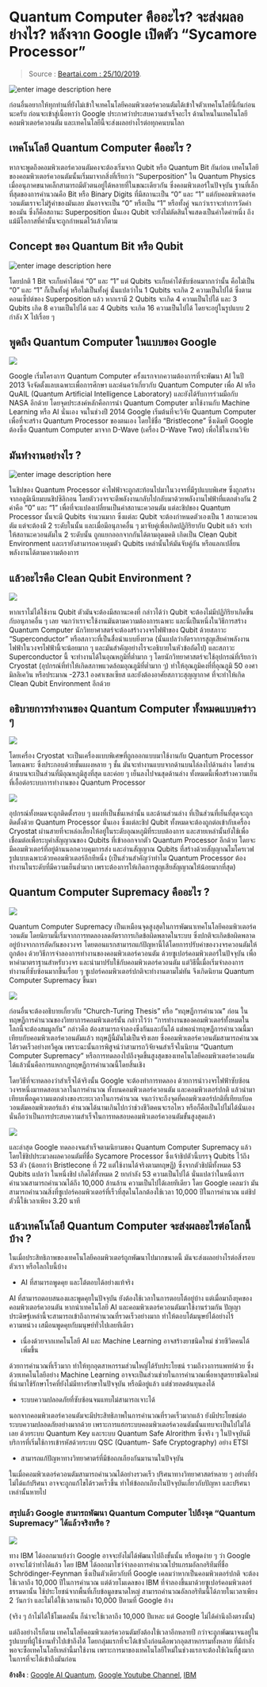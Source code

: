 
Quantum Computer คืออะไร? จะส่งผลอย่างไร? หลังจาก Google เปิดตัว “Sycamore Processor”
==

> Source : [Beartai.com : 25/10/2019](https://www.beartai.com/article/tech-article/371839).

![enter image description here](https://www.beartai.com/wp-content/uploads/2019/10/73195771_2128943534074176_4038582891167350784_n.png)

ก่อนอื่นอยากให้ทุกท่านที่ยังไม่เข้าใจเทคโนโลยีคอมพิวเตอร์ควอนตัมได้เข้าใจตัวเทคโนโลยีนี้กันก่อนนะครับ ก่อนจะเข้าสู่เนื้อหาว่า Google ประกาศว่าประสบความสำเร็จอะไร ด้านไหนในเทคโนโลยีคอมพิวเตอร์ควอนตัม และเทคโนโลยีนี้จะส่งผลอย่างไรต่อทุกคนบนโลก

## เทคโนโลยี Quantum Computer คืออะไร ?

หากจะพูดถึงคอมพิวเตอร์ควอนตัมคงจะต้องเริ่มจาก Qubit หรือ Quantum Bit กันก่อน เทคโนโลยีของคอมพิวเตอร์ควอนตัมนั้นเริ่มมาจากสิ่งที่เรียกว่า “Superposition” ใน Quantum Physics  เมื่ออนุภาคขนาดเล็กสามารถมีตัวตนอยู่ได้หลายที่ในขณะเดียวกัน ซึ่งคอมพิวเตอร์ในปัจจุบัน ฐานที่เล็กที่สุดของการคำนวณคือ Bit หรือ Binary Digits ที่มีสถานะเป็น “0” และ “1” แต่กับคอมพิวเตอร์ควอนตัมเราจะไม่รู้ค่าของมันเลย มันอาจจะเป็น “0” หรือเป็น “1” หรือทั้งคู่ จนกว่าเราจะทำการวัดค่าของมัน ซึ่งก็คือสถานะ Superposition นั่นเอง Qubit จะยังไม่ตัดสินใจแสดงเป็นค่าใดค่าหนึ่ง ถึงแม้มีโอกาสที่ค่านั้นจะถูกกำหนดไว้แล้วก็ตาม

## Concept ของ Quantum Bit หรือ Qubit

![enter image description here](https://www.beartai.com/wp-content/uploads/2019/10/74666212_694349551049588_6526063829720236032_n-768x433.png)



โดยปกติ 1 Bit จะเก็บค่าได้แค่ “0” และ “1” แต่ Qubits จะเก็บค่าได้ซับซ้อนมากกว่านั้น คือไม่เป็น “0” และ “1” ก็เป็นทั้งคู่ หรือไม่เป็นทั้งคู่ นั่นแปลว่าใน 1 Qubits จะเกิด 2 ความเป็นไปได้ ซึ่งตามคอนเซ็ปต์ของ Superposition แล้ว หากเรามี 2 Qubits จะเกิด 4 ความเป็นไปได้ และ 3 Qubits เกิด 8 ความเป็นไปได้ และ 4 Qubits จะเกิด 16 ความเป็นไปได้ โดยจะอยู่ในรูปแบบ 2 กำลัง X ไปเรื่อย ๆ

## พูดถึง Quantum Computer ในแบบของ Google

![](https://www.beartai.com/wp-content/uploads/2019/10/73370634_504761833637878_886291824656777216_n-1024x576.png)

Google เริ่มโครงการ Quantum Computer ครั้งแรกจากความต้องการที่จะพัฒนา AI ในปี 2013 จึงจัดตั้งแลบเฉพาะเพื่อการศึกษา และค้นคว้าเกี่ยวกับ Quantum Computer เพื่อ AI หรือ QuAIL (Quantum Artificial Intelligence Laboratory) และยังได้รับการร่วมมือกับ NASA อีกด้วย โดยจุดประสงค์หลักคือการนำ Quantum Computer มาใช้งานกับ Machine Learning หรือ AI นั่นเอง จนในช่วงปี 2014 Google เริ่มต้นที่จะวิจัย Quantum Computer เพื่อที่จะสร้าง Quantum Processor ของตนเอง โดยใช้ชื่อ “Bristlecone” ซึ่งเดิมที Google ต้องซื้อ Quantum Computer มาจาก D-Wave (เครื่อง D-Wave Two) เพื่อใช้ในงานวิจัย

## มันทำงานอย่างไร ?

![enter image description here](https://www.beartai.com/wp-content/uploads/2019/10/030518_EC_google-quantum-computer_main.jpg)

ในชิปของ Quantum Processor ค่าไฟฟ้าจะถูกสะท้อนไปมาในวงจรที่มีรูปแบบพิเศษ ซึ่งถูกสร้างจากอลูมิเนียมบนชิปซิลิกอน โดยตัววงจรจะตีพลังงานกลับไปกลับมาด้วยพลังงานไฟฟ้าที่แตกต่างกัน 2 ค่าคือ “0” และ “1” เพื่อที่จะแปลงเปลี่ยนเป็นค่าสถานะควอนตัม แต่ละชิปของ Quantum Processor นั้นจะมี Qubits จำนวนมาก ซึ่งแต่ละ Qubit จะต้องกำหนดตัวเองเป็น 1 สถานะควอนตัม แต่จะต้องมี 2 ระดับในนั้น และเมื่อมีอนุภาคอื่น ๆ มาจับคู่เพื่อเกิดปฏิกิริยากับ Qubit แล้ว จะทำให้สถานะควอนตัมใน 2 ระดับนั้น ถูกแยกออกจากกันได้ตามอุดมคติ เกิดเป็น Clean Qubit Environment และเรายังสามารถควบคุมตัว Qubits เหล่านั้นให้มันจับคู่กัน หรือแลกเปลี่ยนพลังงานได้ตามความต้องการ

## แล้วอะไรคือ Clean Qubit Environment ?

![](https://www.beartai.com/wp-content/uploads/2019/10/72973517_2752639718121080_2137546025684959232_n-1024x682.png)

หากเราไม่ได้ใช้งาน Qubit ตัวมันจะต้องมีสถานะคงที่ กล่าวได้ว่า Qubit จะต้องไม่มีปฏิกิริยาเกิดขึ้นกับอนุภาคอื่น ๆ เลย จนกว่าเราจะใช้งานมันตามความต้องการเฉพาะ และนี่เป็นหนึ่งในวิธีการสร้าง Quantum Computer นักวิทยาศาสตร์จะต้องสร้างวงจรไฟฟ้าของ Qubit ด้วยสภาวะ “Superconductor” หรือสภาวะที่เป็นสื่อนำแบบยิ่งยวด  (นั่นแปลว่าอัตราการสูญเสียค่าพลังงานไฟฟ้าในวงจรไฟฟ้านี้จะน้อยมาก ๆ และมันสำคัญอย่างไรจะอธิบายในหัวข้อถัดไป) และสภาวะ Superconductor นี้ จะทำงานได้ในอุณหภูมิที่ต่ำมาก ๆ โดยนักวิทยาศาสตร์จะใช้อุปกรณ์ที่เรียกว่า Cryostat (อุปกรณ์ที่ทำให้เกิดสภาพแวดล้อมอุณภูมิที่ต่ำมาก ๆ) ทำให้อุณภูมิคงที่ที่อุณภูมิ 50 องศามิลลิเควิน หรือประมาณ -273.1 องศาเซลเซียส และยังต้องอาศัยสภาวะสุญญากาศ ที่จะทำให้เกิด Clean Qubit Environment อีกด้วย

## อธิบายการทำงานของ Quantum Computer ทั้งหมดแบบคร่าว ๆ

![](https://www.beartai.com/wp-content/uploads/2019/10/109341788_mediaitem109341787.jpg)

โดยเครื่อง Cryostat จะเป็นเครื่องแบบพิเศษที่ถูกออกแบบมาใช้งานกับ Quantum Processor โดยเฉพาะ ซึ่งประกอบด้วยชั้นแผงหลาย ๆ ชั้น มันจะทำงานแบบจากด้านบนไล่ลงไปด้านล่าง โดยส่วนด้านบนจะเป็นส่วนที่มีอุณหภูมิสูงที่สุด และค่อย ๆ เย็นลงไปจนสุดด้านล่าง ทั้งหมดนี้เพื่อสร้างความเย็นที่เอื้อต่อระบบการทำงานของ Quantum Processor

![](https://www.beartai.com/wp-content/uploads/2019/10/72467328_542613559861246_9013784702326145024_n-1024x576.png)

อุปกรณ์ทั้งหมดจะถูกติดตั้งรอบ ๆ แผงที่เป็นชั้นเหล่านั้น และด้านส่วนล่าง ที่เป็นส่วนที่เย็นที่สุดจะถูกติดตั้งด้วย Quantum Processor นั่นเอง ซึ่งแต่ละชิป Qubit ทั้งหมดจะต้องถูกต่อเข้ากับเครื่อง Cryostat ผ่านสายที่จะหล่อเลี้ยงให้อยู่ในระดับอุณหภูมิที่ระบบต้องการ และสายเหล่านั้นยังใช้เพื่อเชื่อมต่อเพื่อระบุค่าสัญญาณของ Qubits ที่เข้าออกจากตัว Quantum Processor อีกด้วย โดยจะมีคอมพิวเตอร์ที่อยู่ด้านนอกควบคุมการส่ง และอ่านสัญญาณ Qubits ที่สร้างด้วยสัญญาณไมโครเวฟรูปแบบเฉพาะด้วยคอมพิวเตอร์อีกทีหนึ่ง (เป็นส่วนสำคัญว่าทำไม Quantum Processor ต้องทำงานในระดับที่มีความเย็นต่ำมาก เพราะต้องการให้เกิดการสูญเสียสัญญาณให้น้อยมากที่สุด)

## Quantum Computer Supremacy คืออะไร ?

![](https://www.beartai.com/wp-content/uploads/2019/10/73325573_530486201080739_7080892893338009600_n-1024x576.png)

Quantum Computer Supremacy เป็นเหมือนจุดสูงสุดในการพัฒนาเทคโนโลยีคอมพิวเตอร์ควอนตัม โดยนิยามนี้เริ่มจากการทดลองลดอัตราการเกิดข้อผิดพลาดในระบบ ซึ่งปกติจะเกิดข้อผิดพลาดอยู่บ้างจากการลัดกันของวงจร โดยตอนแรกสามารถแก้ปัญหานี้ได้โดยการปรับค่าของวงจรควอนตัมให้ถูกต้อง ด้วยวิธีการจำลองการทำงานของคอมพิวเตอร์ควอนตัม ด้วยซูเปอร์คอมพิวเตอร์ในปัจจุบัน เพื่อหาค่ามาตราฐานสำหรับวงจร และนำมาปรับใช้กับคอมพิวเตอร์ควอนตัม แต่วิธีนี้เมื่อเริ่มจำลองการทำงานที่ซับซ้อนมากขึ้นเรื่อย ๆ ซูเปอร์คอมพิวเตอร์ปกติจะทำงานตามไม่ทัน จึงเกิดนิยาม Quantum Computer Supremacy ขึ้นมา

![](https://www.beartai.com/wp-content/uploads/2019/10/73243273_2495005723920326_137386013705109504_n-1024x579.png)

ก่อนอื่นจะต้องอธิบายเกี่ยวกับ “Church-Turing Thesis” หรือ “ทฤษฏีการคำนวณ” ก่อน ในทฤษฏีการคำนวณของวิทยาการคอมพิวเตอร์นั้น กล่าวไว้ว่า “การทำงานของคอมพิวเตอร์ทั้งหมดในโลกนี้จะต้องสมมูลกัน” กล่าวคือ ต้องสามารถจำลองซึ่งกันและกันได้ แต่พอนำทฤษฎีการคำนวณนี้มาเทียบกับคอมพิวเตอร์ควอนตัมแล้ว ทฤษฏีนี้มันไม่เป็นจริงเลย ซึ่งคอมพิวเตอร์ควอนตัมสามารถคำนวณได้รวดเร็วอย่างทวีคูณ เพราะฉะนั้นการพิสูจน์ว่าสามารถวิจัยจนสำเร็จในนิยาม “Quantum Computer Supremacy” หรือการทดลองไปถึงจุดขึ้นสูงสุดของเทคโนโลยีคอมพิวเตอร์ควอนตัมได้แล้วนั้นคือการแหกกฏทฤษฏีการคำนวณนี้โดยสิ้นเชิง

โดยวิธีที่จะทดลองว่าสำเร็จได้จริงนั้น Google จะต้องทำการทดลอง ด้วยการนำวงจรไฟฟ้าซับซ้อนวงจรหนึ่งมาทดสอบเวลาในการคำนวณ ทั้งบนคอมพิวเตอร์ควอนตัม และคอมพิวเตอร์ปกติ แล้วนำมาเทียบเพื่อดูความแตกต่างของระยะเวลาในการคำนวณ จนกว่าจะถึงจุดที่คอมพิวเตอร์ปกติที่เทียบกับควอนตัมคอมพิวเตอร์แล้ว คำนวณได้นานเกินไปกว่าช่วงชีวิตคนจะรอไหว หรือก็คือเป็นไปไม่ได้นั่นเอง นั่นถือว่าเป็นการประสบความสำเร็จในการทดสอบคอมพิวเตอร์ควอนตัมขั้นสูงสุดแล้ว

![](https://www.beartai.com/wp-content/uploads/2019/10/76612249_3022706091091770_3375989962766811136_n-1024x580.png)

และล่าสุด Google ทดลองจนสำเร็จตามนิยามของ Quantum Computer Supremacy แล้ว โดยใช้ชิปประมวลผลควอนตัมที่ชื่อ Sycamore Processor ซึ่งเจ้าชิปตัวนี้บรรจุ Qubits ไว้ถึง 53 ตัว (น้อยกว่า Bristlecone ที่ 72 แต่ใช้งานได้จริงตามทฤษฏี) ซึ่งจากตัวชิปมีทั้งหมด 53 Qubits แปลว่า ในหนึ่งชิป เกิดได้ทั้งหมด 2 ยกกำลัง 53 ความเป็นไปได้ นั่นแปลว่าในหนึ่งการคำนวณสามารถคำนวณได้ถึง 10,000 ล้านล้าน ความเป็นไปได้เลยทีเดียว โดย Google เคลมว่า มันสามารถคำนวณสิ่งที่ซูเปอร์คอมพิวเตอร์ที่เร็วที่สุดในโลกต้องใช้เวลา 10,000 ปีในการคำนวณ แต่ชิปตัวนี้ใช้เวลาเพียง 3.20 นาที

## แล้วเทคโนโลยี Quantum Computer จะส่งผลอะไรต่อโลกนี้บ้าง ?

ในเมื่อประสิทธิภาพของเทคโนโลยีคอมพิวเตอร์ถูกพัฒนาไปมากขนาดนี้ มันจะส่งผลอย่างไรต่อสิ่งรอบตัวเรา หรือโลกใบนี้บ้าง

-   AI ที่สามารถพูดคุย และโต้ตอบได้อย่างแท้จริง

AI ที่สามารถตอบสนองและพูดคุยในปัจจุบัน ยังต้องใช้เวลาในการตอบโต้อยู่บ้าง แต่เมื่อมาถึงยุคของคอมพิวเตอร์ควอนตัน หากนำเทคโนโลยี AI และคอมพิวเตอร์ควอนตัมมาใช้งานร่วมกัน ปัญญาประดิษฐ์เหล่านี้จะสามารถเข้าถึงการคำนวณที่รวดเร็วอย่างมาก ทำให้ตอบโต้มนุษย์ได้อย่างไร้ความหน่วง เสมือนพูดคุยกับมนุษย์ทั่วไปเลยทีเดียว

-   เนื่องด้วยจากเทคโนโลยี AI และ Machine Learning อาจสร้างยาชนิดใหม่ ช่วยชีวิตคนได้เพิ่มขึ้น

ด้วยการคำนวณที่เร็วมาก ทำให้ทุกอุตสาหกรรมส่วนใหญ่ได้รับประโยชน์ รวมถึงวงการแพทย์ด้วย ซึ่งด้วยเทคโนโลยีอย่าง Machine Learning อาจจะเป็นส่วนช่วยในการคำนวณเพื่อหาสูตรยาชนิดใหม่ที่นำมาใช้รักษาโรคที่ยังไม่มีทางรักษาในปัจจุบัน หรือมีอยู่แล้ว แต่ช่วยลดต้นทุนลงได้

-   ระบบความปลอดภัยที่ซับซ้อนจนแทบไม่สามารถเจาะได้

นอกจากคอมพิวเตอร์ควอนตัมจะมีประสิทธิภาพในการคำนวณที่รวดเร็วมากแล้ว ยังมีประโยชน์ต่อระบบความปลอดภัยอย่างมากด้วย เพราะการแฮกระบบคอมพิวเตอร์ควอนตัมนั้นแทบจะเป็นไปไม่ได้เลย ด้วยระบบ Quantum Key และระบบ Quantum Safe Alrorithm ซึ่งจริง ๆ ในปัจจุบันมีบริการที่เริ่มใช้การเข้ารหัสด้วยระบบ QSC (Quantum- Safe Cryptography) อย่าง ETSI

-   สามารถแก้ปัญหาทางวิทยาศาตร์ที่มีข้อถกเถียงกันมานานในปัจจุบัน

ในเมื่อคอมพิวเตอร์ควอนตัมสามารถคำนวณได้อย่างรวดเร็ว ปริศนาทางวิทยาศาสตร์หลาย ๆ อย่างที่ยังไม่ได้แก้ปริศนา อาจจะถูกแก้ไขได้รวดเร็วขึ้น ทำให้ข้อถกเถียงในปัจจุบันเกี่ยวกับปัญหา และปริศนาเหล่านั้นหายไป

### สรุปแล้ว Google สามารถพัฒนา Quantum Computer ไปถึงจุด “Quantum Supremacy” ได้แล้วจริงหรือ ?

![](https://www.beartai.com/wp-content/uploads/2019/10/images-3.jpeg)

ทาง IBM ได้ออกมาแย้งว่า Google อาจจะยังไม่ได้พัฒนาไปถึงขั้นนั้น หรือพูดง่าย ๆ ว่า Google อาจจะโม้ว่าทำได้แล้ว โดย IBM ได้ออกมาโชว์จำลองการคำนวณโปรแกรมอัลกอริทึมที่ชื่อ Schrödinger-Feynman ซึ่งเป็นตัวเดียวกับที่ Google เคลมว่าหากเป็นคอมพิวเตอร์ปกติ จะต้องใช้เวลาถึง 10,000 ปีในการคำนวณ แต่ด้วยโมเดลของ IBM ที่จำลองขึ้นมาด้วยซูเปอร์คอมพิวเตอร์ธรรมดานั้น ใช้ประโยชน์จากพื้นที่เก็บข้อมูลขนาดใหญ่ สามารถคำนวณอัลกอริทึมนี้ได้ภายในเวลาเพียง 2 วันกว่า และไม่ได้ใช้เวลานานถึง 10,000 ปีตามที่ Google อ้าง

(จริง ๆ ถ้าไม่ได้ใช้โมเดลนั้น ก็น่าจะใช้เวลาถึง 10,000 ปีแหละ แต่ Google ไม่ได้คำนึงถึงตรงนั้น)

แต่ถึงอย่างไรก็ตาม เทคโนโลยีคอมพิวเตอร์ควอนตัมยังต้องใช้เวลาอีกหลายปี กว่าจะถูกพัฒนาจนอยู่ในรูปแบบที่ผู้ใช้งานทั่วไปเข้าถึงได้ โดยกลุ่มแรกที่จะได้เข้าถึงก่อนคือพวกอุตสาหกรรมทั้งหลาย ที่มีกำลังพอจะซื้อเทคโนโลยีเหล่านี้มาใช้งาน เพราะการมาของเทคโนโลยีใหม่ในช่วงแรกจะต้องใช้เงินที่สูงมากในการที่จะได้เข้าถึงมันก่อน

**อ้างอิง**  :  [Google AI Quantum,](https://ai.google/research/teams/applied-science/quantum/)  [Google Youtube Channel](https://www.youtube.com/watch?v=-ZNEzzDcllU),  [IBM](https://www.ibm.com/blogs/research/2019/10/on-quantum-supremacy/)
<!--stackedit_data:
eyJoaXN0b3J5IjpbMTg5ODgwMTI4Nl19
-->